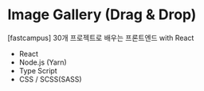 # Image Gallery (Drag & Drop)

[fastcampus] 30개 프로젝트로 배우는 프론트엔드 with React

- React
- Node.js (Yarn)
- Type Script
- CSS / SCSS(SASS)



